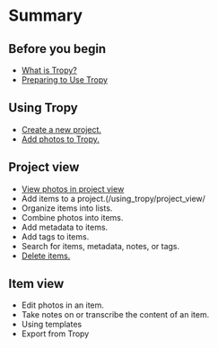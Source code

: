 # Summary

## Before you begin

* [What is Tropy?](/beginning/README.md)
* [Preparing to Use Tropy](/beginning/README.md#prepare)

## Using Tropy

* [Create a new project.](/using_tropy/create_project.md)
* [Add photos to Tropy.](/using_tropy/add_files.md)

## Project view

* [View photos in project view](/using_tropy/project_view/view_photos.md)
* Add items to a project.\(/using\_tropy/project\_view/
* Organize items into lists.
* Combine photos into items.
* Add metadata to items.
* Add tags to items.
* Search for items, metadata, notes, or tags.
* [Delete items.](/using_tropy/project_view/delete_photos.md)

## Item view

* Edit photos in an item.
* Take notes on or transcribe the content of an item.
* Using templates
* Export from Tropy

